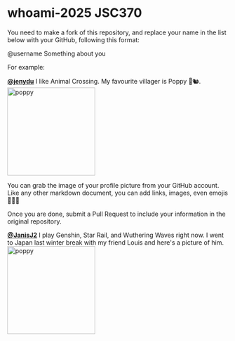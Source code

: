 # whoami-2025 JSC370
You need to make a fork of this repository, and replace your name in the list below with your GitHub, following this format:

@username Something about you

For example:

[**@jenydu**](https://github.com/jenydu) I like Animal Crossing. My favourite villager is Poppy 🍂🐿️. <img src="https://preview.redd.it/f79f0cv1o7j51.jpg?auto=webp&s=1e572edf80d0eba0c35c77c3c81231d9e626d366" alt="poppy" width="200px">

You can grab the image of your profile picture from your GitHub account. Like any other markdown document, you can add links, images, even emojis 🍋🍰🐸

Once you are done, submit a Pull Request to include your information in the original repository.

[**@JanisJ2**](https://github.com/JanisJ2) I play Genshin, Star Rail, and Wuthering Waves right now. I went to Japan last winter break with my friend Louis and here's a picture of him. <img src="https://cdn.discordapp.com/attachments/673403330587787315/1329161189577592832/WhatsApp_Image_2025-01-15_at_13.51.53_9f13172f.jpg?ex=67895552&is=678803d2&hm=9f78900a22a6ee41a8bcc881dec35954695db7b9bdcdc75e4cdf8ccbf254d4c1&" alt="poppy" width="200px">
